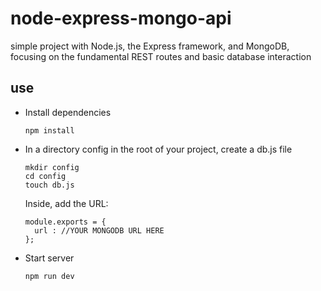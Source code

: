 # node-express-mongo-api
simple project with Node.js, the Express framework, and MongoDB, focusing on the fundamental REST routes and basic database interaction

## use 
*  Install dependencies
    ```
    npm install
    ```
*  In a directory config in the root of your project, create a db.js file 

    ```
    mkdir config 
    cd config
    touch db.js
    ``` 

    Inside, add the URL: 

    ```
    module.exports = {
      url : //YOUR MONGODB URL HERE
    };
    ``` 
    
*  Start server
    ```
    npm run dev
    ```
